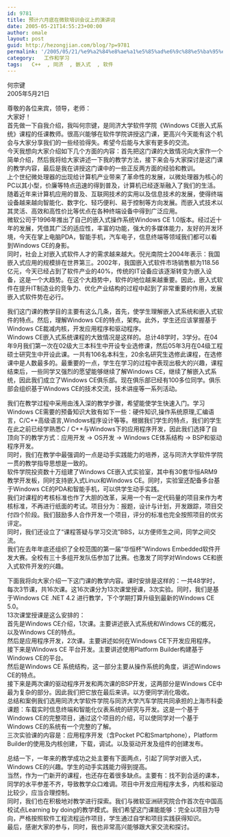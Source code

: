 ```yaml
---
id: 9781
title: 预计六月底在微软培训会议上的演讲词
date: 2005-05-21T14:55:23+00:00
author: omale
layout: post
guid: http://hezongjian.com/blog/?p=9781
permalink: '/2005/05/21/%e9%a2%84%e8%ae%a1%e5%85%ad%e6%9c%88%e5%ba%95%e5%9c%a8%e5%be%ae%e8%bd%af%e5%9f%b9%e8%ae%ad%e4%bc%9a%e8%ae%ae%e4%b8%8a%e7%9a%84%e6%bc%94%e8%ae%b2%e8%af%8d-2/'
category:   工作和学习  
tags:   C++  , 同济  , 嵌入式  , 软件
---
```

何宗键  
2005年5月21日

尊敬的各位来宾，领导，老师：  
大家好！  
首先做一下自我介绍，我叫何宗键，是同济大学软件学院《Windows CE嵌入式系统》课程的任课教师。很高兴能够在软件学院讲授这门课，更高兴今天能有这个机会与大家分享我们的一些经验得失。希望今后能与大家有更多的交流。  
今天我想向大家介绍如下几个方面的内容：首先把这门课的大致情况向大家作一个简单介绍，然后我将给大家讲述一下我的教学方法，接下来会与大家探讨是这门课的教学内容，最后是我在讲授这门课中的一些正反两方面的经验和教训。  
上个世纪微处理器的出现给计算机产业带来了革命性的发展，以微处理器为核心的PC以其小型，价廉等特点迅速的得到普及，计算机已经逐渐融入了我们的生活。随着近年来计算机应用的普及、互联网技术的实用以及信息技术的发展，使得终端设备越来越向智能化、数字化、轻巧便利、易于控制等方向发展。而嵌入式技术以其灵活、高效和高性价比等优点在各种终端设备中得到广泛应用。  
微软公司于1996年推出了自己的嵌入式操作系统Windows CE 1.0版本。经过近十年的发展，凭借其广泛的适应性，丰富的功能，强大的多媒体能力，友好的开发环境，今天在掌上电脑PDA，智能手机，汽车电子，信息终端等领域我们都可以看到Windows CE的身影。  
同时，社会上对嵌入式软件人才的需求越来越大。倪光南院士2004年表示：我国嵌入式应用的规模排在世界第三。2002年，我国嵌入式软件市场销售额为118.56亿元，今天已经占到了软件产业的40%，传统的IT设备应该逐渐转变为嵌入设备，这是一个大趋势。在这个大趋势中，软件的地位越来越重要。因此，嵌入式软件在提升IT制造业的竞争力、优化产业结构的过程中起到了非常重要的作用，发展嵌入式软件势在必行。 

我们这门课的教学目的主要有这么几条，首先，使学生理解嵌入式系统和嵌入式软件的特点。然后，理解Windows CE的特点，架构。此外，学生还应该掌握基于Windows CE裁减内核，开发应用程序和驱动程序。  
Windows CE嵌入式系统课程的大致情况是这样的。总计48学时，3学分。在04年9月我们第一次在02级大三本科生中开设专业选修课，然后05年3月在04级工程硕士研究生中开设此课。一共有106名本科生，20余名研究生选修此课程，在选修课中是人数最多的。最重要的一点，学生在学习的过程中表现出极大的兴趣，课程结束后，一些同学又强烈的愿望能够继续了解Windows CE，继续了解嵌入式系统，因此我们成立了Windows CE俱乐部。现在俱乐部已经有100多位同学。俱乐部会组织基于Windows CE的技术交流，技术讲座等一系列活动。

我们在教学过程中采用由浅入深的教学步骤，希望能使学生快速入门。学习Windows CE需要的预备知识大致有如下一些：硬件知识,操作系统原理,汇编语言，C/C++高级语言,Windows程序设计等等。根据我们学生的特点，我们的学生在此之前已经学熟悉C / C++与Windows下的应用程序开发，因此我们选择了自顶向下的教学方式：应用开发 -> OS开发 -> Windows CE体系结构 -> BSP和驱动程序开发。  
同时，我们在教学中最强调的一点是动手实践能力的培养，这与同济大学软件学院一贯的教学指导思想是一致的。  
软件学院投资数十万组建了Windows CE嵌入式实验室，其中有30套华恒ARM9教学开发板，同时支持嵌入式Linux和Windows CE。同时，实验室还配备多台基于Windows CE的PDA和智能手机，可以供学生动手实践。  
我们对课程的考核标准也作了大胆的改革，采用一个有一定代码量的项目来作为考核标准，不再进行纸面的考试。项目分为：报题，设计与计划，开发跟踪，项目交付四个阶段。我们鼓励多人合作开发一个项目，评分的标准也完全按照项目的优劣评定。  
同时，我们还设立了“课程答疑与学习交流”BBS，以方便师生之间，同学之间交流。  
我们在去年年底还组织了全校范围的第一届“华恒杯”Windows Embedded软件开发大赛。全校有三十多组开发队伍参加了比赛。也激发了同学对Windows CE和嵌入式软件开发的兴趣。

下面我将向大家介绍一下这门课的教学内容。课时安排是这样的：一共48学时，每次3节课，共16次课。这16次课分为13次课堂授课，3次实验。同时，我们是基于Windows CE .NET 4.2 进行教学，下个学期打算升级到最新的Windows CE 5.0。  
13次课堂授课是这么安排的：  
首先是Windows CE介绍，1次课。主要讲述嵌入式系统和Windows CE的概况，以及Windows CE的特点。  
然后是应用程序开发，2次课。主要讲述如何在Windows CE下开发应用程序。  
接下来是Windows CE 平台开发。主要讲述使用Platform Builder构建基于Windows CE的平台。  
然后是Windows CE 系统结构，这一部分主要从操作系统的角度，讲述Windows CE的特点。  
接下来是两次课的驱动程序开发和两次课的BSP开发，这两部分是Windows CE中最为复杂的部分。因此我们把它放在最后来讲。以方便同学消化吸收。  
总结和案例我们选用同济大学软件学院与同济大学汽车学院共同承担的上海市科委课题：车载实时信息终端和智能化仪表系统的研究与开发。这是一个基于Windows CE的完整项目，通过这个项目的介绍，可以使同学对一个基于Windows CE的系统有一个完整的了解。  
三次实验课的内容是：应用程序开发（含Pocket PC和Smartphone），Platform Builder的使用及内核创建，下载，调试。以及驱动开发及组件的创建发布。

总结一下，一年来的教学成功之处主要有下面两点，引起了同学对嵌入式，Windows CE的兴趣。学生的动手实践能力得到提高。  
当然，作为一门新开的课程，也还存在着很多缺点。主要有：找不到合适的课本，同学的水平参差不齐，导致教学众口难调。项目中开发应用程序太多，内核和驱动比较少，应当合理控制。  
同时，我们也在积极地对教学进行探索。我们与微软亚洲研究院合作首次在中国高校试点Learning by doing的教学模式。我们希望这门课能能够：完全以项目为导向，严格按照软件工程流程运作项目，学生通过自学和项目实践获得知识。  
最后，感谢大家的参与，同时，我也非常高兴能够跟大家交流和探讨。
